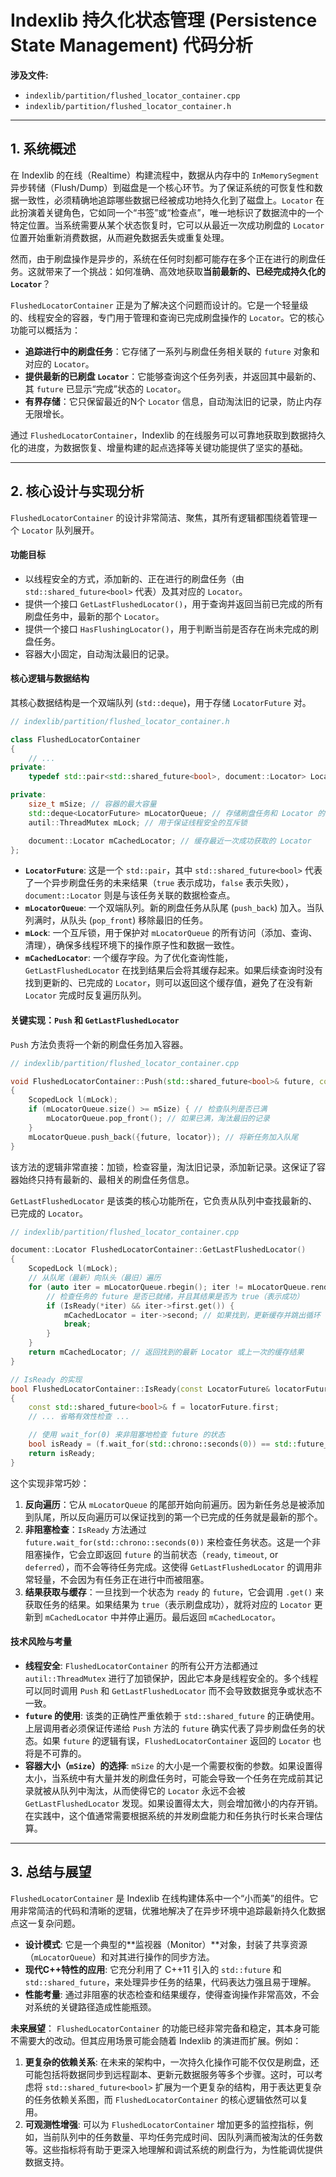 
# Indexlib 持久化状态管理 (Persistence State Management) 代码分析

**涉及文件:**
*   `indexlib/partition/flushed_locator_container.cpp`
*   `indexlib/partition/flushed_locator_container.h`

---

## 1. 系统概述

在 Indexlib 的在线（Realtime）构建流程中，数据从内存中的 `InMemorySegment` 异步转储（Flush/Dump）到磁盘是一个核心环节。为了保证系统的可恢复性和数据一致性，必须精确地追踪哪些数据已经被成功地持久化到了磁盘上。`Locator` 在此扮演着关键角色，它如同一个“书签”或“检查点”，唯一地标识了数据流中的一个特定位置。当系统需要从某个状态恢复时，它可以从最近一次成功刷盘的 `Locator` 位置开始重新消费数据，从而避免数据丢失或重复处理。

然而，由于刷盘操作是异步的，系统在任何时刻都可能存在多个正在进行的刷盘任务。这就带来了一个挑战：如何准确、高效地获取**当前最新的、已经完成持久化的 `Locator`**？

`FlushedLocatorContainer` 正是为了解决这个问题而设计的。它是一个轻量级的、线程安全的容器，专门用于管理和查询已完成刷盘操作的 `Locator`。它的核心功能可以概括为：

*   **追踪进行中的刷盘任务**：它存储了一系列与刷盘任务相关联的 `future` 对象和对应的 `Locator`。
*   **提供最新的已刷盘 `Locator`**：它能够查询这个任务列表，并返回其中最新的、其 `future` 已显示“完成”状态的 `Locator`。
*   **有界存储**：它只保留最近的N个 `Locator` 信息，自动淘汰旧的记录，防止内存无限增长。

通过 `FlushedLocatorContainer`，Indexlib 的在线服务可以可靠地获取到数据持久化的进度，为数据恢复、增量构建的起点选择等关键功能提供了坚实的基础。

---

## 2. 核心设计与实现分析

`FlushedLocatorContainer` 的设计非常简洁、聚焦，其所有逻辑都围绕着管理一个 `Locator` 队列展开。

#### 功能目标

*   以线程安全的方式，添加新的、正在进行的刷盘任务（由 `std::shared_future<bool>` 代表）及其对应的 `Locator`。
*   提供一个接口 `GetLastFlushedLocator()`，用于查询并返回当前已完成的所有刷盘任务中，最新的那个 `Locator`。
*   提供一个接口 `HasFlushingLocator()`，用于判断当前是否存在尚未完成的刷盘任务。
*   容器大小固定，自动淘汰最旧的记录。

#### 核心逻辑与数据结构

其核心数据结构是一个双端队列 (`std::deque`)，用于存储 `LocatorFuture` 对。

```cpp
// indexlib/partition/flushed_locator_container.h

class FlushedLocatorContainer
{
    // ...
private:
    typedef std::pair<std::shared_future<bool>, document::Locator> LocatorFuture;

private:
    size_t mSize; // 容器的最大容量
    std::deque<LocatorFuture> mLocatorQueue; // 存储刷盘任务和 Locator 的队列
    autil::ThreadMutex mLock; // 用于保证线程安全的互斥锁

    document::Locator mCachedLocator; // 缓存最近一次成功获取的 Locator
};
```

*   **`LocatorFuture`**: 这是一个 `std::pair`，其中 `std::shared_future<bool>` 代表了一个异步刷盘任务的未来结果（`true` 表示成功，`false` 表示失败），`document::Locator` 则是与该任务关联的数据检查点。
*   **`mLocatorQueue`**: 一个双端队列。新的刷盘任务从队尾 (`push_back`) 加入。当队列满时，从队头 (`pop_front`) 移除最旧的任务。
*   **`mLock`**: 一个互斥锁，用于保护对 `mLocatorQueue` 的所有访问（添加、查询、清理），确保多线程环境下的操作原子性和数据一致性。
*   **`mCachedLocator`**: 一个缓存字段。为了优化查询性能，`GetLastFlushedLocator` 在找到结果后会将其缓存起来。如果后续查询时没有找到更新的、已完成的 `Locator`，则可以返回这个缓存值，避免了在没有新 `Locator` 完成时反复遍历队列。

#### 关键实现：`Push` 和 `GetLastFlushedLocator`

`Push` 方法负责将一个新的刷盘任务加入容器。

```cpp
// indexlib/partition/flushed_locator_container.cpp

void FlushedLocatorContainer::Push(std::shared_future<bool>& future, const document::Locator& locator)
{
    ScopedLock l(mLock);
    if (mLocatorQueue.size() >= mSize) { // 检查队列是否已满
        mLocatorQueue.pop_front(); // 如果已满，淘汰最旧的记录
    }
    mLocatorQueue.push_back({future, locator}); // 将新任务加入队尾
}
```
该方法的逻辑非常直接：加锁，检查容量，淘汰旧记录，添加新记录。这保证了容器始终只持有最新的、最相关的刷盘任务信息。

`GetLastFlushedLocator` 是该类的核心功能所在，它负责从队列中查找最新的、已完成的 `Locator`。

```cpp
// indexlib/partition/flushed_locator_container.cpp

document::Locator FlushedLocatorContainer::GetLastFlushedLocator()
{
    ScopedLock l(mLock);
    // 从队尾（最新）向队头（最旧）遍历
    for (auto iter = mLocatorQueue.rbegin(); iter != mLocatorQueue.rend(); ++iter) {
        // 检查任务的 future 是否已就绪，并且其结果是否为 true（表示成功）
        if (IsReady(*iter) && iter->first.get()) {
            mCachedLocator = iter->second; // 如果找到，更新缓存并跳出循环
            break;
        }
    }
    return mCachedLocator; // 返回找到的最新 Locator 或上一次的缓存结果
}

// IsReady 的实现
bool FlushedLocatorContainer::IsReady(const LocatorFuture& locatorFuture) const
{
    const std::shared_future<bool>& f = locatorFuture.first;
    // ... 省略有效性检查 ...

    // 使用 wait_for(0) 来非阻塞地检查 future 的状态
    bool isReady = (f.wait_for(std::chrono::seconds(0)) == std::future_status::ready);
    return isReady;
}
```
这个实现非常巧妙：
1.  **反向遍历**：它从 `mLocatorQueue` 的尾部开始向前遍历。因为新任务总是被添加到队尾，所以反向遍历可以保证找到的第一个已完成的任务就是最新的那个。
2.  **非阻塞检查**：`IsReady` 方法通过 `future.wait_for(std::chrono::seconds(0))` 来检查任务状态。这是一个非阻塞操作，它会立即返回 `future` 的当前状态（`ready`, `timeout`, or `deferred`），而不会等待任务完成。这使得 `GetLastFlushedLocator` 的调用非常轻量，不会因为有任务正在进行中而被阻塞。
3.  **结果获取与缓存**：一旦找到一个状态为 `ready` 的 `future`，它会调用 `.get()` 来获取任务的结果。如果结果为 `true`（表示刷盘成功），就将对应的 `Locator` 更新到 `mCachedLocator` 中并停止遍历。最后返回 `mCachedLocator`。

#### 技术风险与考量

*   **线程安全**: `FlushedLocatorContainer` 的所有公开方法都通过 `autil::ThreadMutex` 进行了加锁保护，因此它本身是线程安全的。多个线程可以同时调用 `Push` 和 `GetLastFlushedLocator` 而不会导致数据竞争或状态不一致。
*   **`future` 的使用**: 该类的正确性严重依赖于 `std::shared_future` 的正确使用。上层调用者必须保证传递给 `Push` 方法的 `future` 确实代表了异步刷盘任务的状态。如果 `future` 的逻辑有误，`FlushedLocatorContainer` 返回的 `Locator` 也将是不可靠的。
*   **容器大小（`mSize`）的选择**: `mSize` 的大小是一个需要权衡的参数。如果设置得太小，当系统中有大量并发的刷盘任务时，可能会导致一个任务在完成前其记录就被从队列中淘汰，从而使得它的 `Locator` 永远不会被 `GetLastFlushedLocator` 发现。如果设置得太大，则会增加微小的内存开销。在实践中，这个值通常需要根据系统的并发刷盘能力和任务执行时长来合理估算。

---

## 3. 总结与展望

`FlushedLocatorContainer` 是 Indexlib 在线构建体系中一个“小而美”的组件。它用非常简洁的代码和清晰的逻辑，优雅地解决了在异步环境中追踪最新持久化数据点这一复杂问题。

*   **设计模式**: 它是一个典型的**监视器（Monitor）**对象，封装了共享资源（`mLocatorQueue`）和对其进行操作的同步方法。
*   **现代C++特性的应用**: 它充分利用了 C++11 引入的 `std::future` 和 `std::shared_future`，来处理异步任务的结果，代码表达力强且易于理解。
*   **性能考量**: 通过非阻塞的状态检查和结果缓存，使得查询操作非常高效，不会对系统的关键路径造成性能瓶颈。

**未来展望**：
`FlushedLocatorContainer` 的功能已经非常完备和稳定，其本身可能不需要大的改动。但其应用场景可能会随着 Indexlib 的演进而扩展。例如：
1.  **更复杂的依赖关系**: 在未来的架构中，一次持久化操作可能不仅仅是刷盘，还可能包括将数据同步到远程副本、更新元数据服务等多个步骤。这时，可以考虑将 `std::shared_future<bool>` 扩展为一个更复杂的结构，用于表达更复杂的任务依赖关系图，而 `FlushedLocatorContainer` 的核心逻辑依然可以复用。
2.  **可观测性增强**: 可以为 `FlushedLocatorContainer` 增加更多的监控指标，例如，当前队列中的任务数量、平均任务完成时间、因队列满而被淘汰的任务数等。这些指标将有助于更深入地理解和调试系统的刷盘行为，为性能调优提供数据支持。
